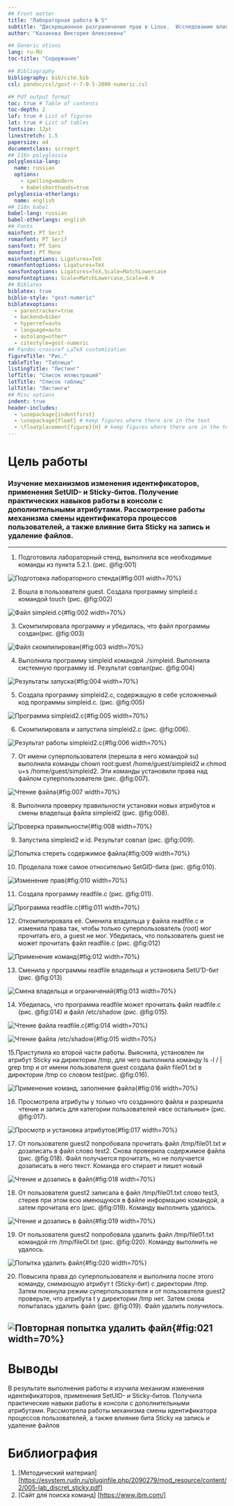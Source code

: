 ```yaml
---
## Front matter
title: "Лабораторная работа № 5"
subtitle: "Дискреционное разграничение прав в Linux.  Исследование влияния дополнительных атрибутов"
author: "Казакова Виктория Алексеевна"

## Generic otions
lang: ru-RU
toc-title: "Содержание"

## Bibliography
bibliography: bib/cite.bib
csl: pandoc/csl/gost-r-7-0-5-2008-numeric.csl

## Pdf output format
toc: true # Table of contents
toc-depth: 2
lof: true # List of figures
lot: true # List of tables
fontsize: 12pt
linestretch: 1.5
papersize: a4
documentclass: scrreprt
## I18n polyglossia
polyglossia-lang:
  name: russian
  options:
	- spelling=modern
	- babelshorthands=true
polyglossia-otherlangs:
  name: english
## I18n babel
babel-lang: russian
babel-otherlangs: english
## Fonts
mainfont: PT Serif
romanfont: PT Serif
sansfont: PT Sans
monofont: PT Mono
mainfontoptions: Ligatures=TeX
romanfontoptions: Ligatures=TeX
sansfontoptions: Ligatures=TeX,Scale=MatchLowercase
monofontoptions: Scale=MatchLowercase,Scale=0.9
## Biblatex
biblatex: true
biblio-style: "gost-numeric"
biblatexoptions:
  - parentracker=true
  - backend=biber
  - hyperref=auto
  - language=auto
  - autolang=other*
  - citestyle=gost-numeric
## Pandoc-crossref LaTeX customization
figureTitle: "Рис."
tableTitle: "Таблица"
listingTitle: "Листинг"
lofTitle: "Список иллюстраций"
lotTitle: "Список таблиц"
lolTitle: "Листинги"
## Misc options
indent: true
header-includes:
  - \usepackage{indentfirst}
  - \usepackage{float} # keep figures where there are in the text
  - \floatplacement{figure}{H} # keep figures where there are in the text
---
```

# Цель работы

### Изучение механизмов изменения идентификаторов, применения SetUID- и Sticky-битов. Получение практических навыков работы в консоли с дополнительными атрибутами. Рассмотрение работы механизма смены идентификатора процессов пользователей, а также влияние бита Sticky на запись и удаление файлов.
---
1. Подготовила лабораторный стенд, выполнила все необходимые команды из пункта 5.2.1. (рис. @fig:001)
   
![Подготовка лабораторного стенда](image/1.png){#fig:001 width=70%}

2. Вошла в пользователя guest. Создала программу simpleid.c командой touch (рис. @fig:002)

![Файл simpleid.c](image/2.png){#fig:002 width=70%}

3. Скомпилировала программу и убедилась, что файл программы создан(рис. @fig:003) 

![Файл скомпилирован](image/3.png){#fig:003 width=70%}

4. Выполнила программу simpleid командой ./simpleid. Выполнила системную программу id. Результат совпал(рис. @fig:004)
   
![Результаты запуска](image/4.png){#fig:004 width=70%}

5. Создала программу simpleid2.c, содержащую в себе усложненый код программы simpleid.c. (рис. @fig:005) 

![Программа simpleid2.c](image/5.png){#fig:005 width=70%} 

6. Скомпилировала и запустила simpleid2.c (рис. @fig:006).

![Результат работы simpleid2.c](image/6.png){#fig:006 width=70%}

7. От имени суперпользователя (перешла в него командой su) выполнила команды chown root:guest /home/guest/simpleid2 и chmod u+s /home/guest/simpleid2. Эти команды установили права над файлом суперпользователя (рис. @fig:007).

![Чтение файла](image/7.png){#fig:007 width=70%}

8. Выполнила проверку правильности установки новых атрибутов и смены владельца файла simpleid2 (рис. @fig:008).

![Проверка правильности](image/8.png){#fig:008 width=70%}

9. Запустила simpleid2 и id. Результат совпал (рис. @fig:009).
   
![Попытка стереть содержимое файла](image/9.png){#fig:009 width=70%}

10. Проделала тоже самое относительно SetGID-бита (рис. @fig:010).

![Изменение прав](image/10.png){#fig:010 width=70%}

11. Создала программу readfile.c (рис. @fig:011).

![Программа readfile.c](image/11.png){#fig:011 width=70%}

12. Откомпилировала её. Сменила владельца у файла readfile.c и изменила права так, чтобы только суперпользователь (root) мог прочитать его, a guest не мог.  Убедилась, что пользователь guest не может прочитать файл readfile.c (рис. @fig:012)

![Применение команд](image/12.png){#fig:012 width=70%}

13. Сменила у программы readfile владельца и установила SetU’D-бит (рис. @fig:013)

![Смена владельца и ограничений](image/13.png){#fig:013 width=70%}

14. Убедилась, что программа readfile может прочитать файл readfile.c (рис. @fig:014) и файл /etc/shadow (рис. @fig:015).

![Чтение файла readfile.c](image/14.png){#fig:014 width=70%}

![Чтение файла /etc/shadow](image/15.png){#fig:015 width=70%}

15.Приступила ко второй части работы. Выяснила, установлен ли атрибут Sticky на директории /tmp, для чего выполнила команду ls -l / | grep tmp и от имени пользователя guest создала файл file01.txt в директории /tmp со словом test(рис. @fig:016). 

![Применение команд, заполнение файла](image/16.png){#fig:016 width=70%}

16. Просмотрела атрибуты у только что созданного файла и разрешила чтение и запись для категории пользователей «все остальные» (рис. @fig:017).

![Просмотр и установка атрибутов](image/17.png){#fig:017 width=70%}

 17. От пользователя guest2 попробовала прочитать файл /tmp/file01.txt и дозаписать в файл слово test2. Снова проверила содержимое файла (рис. @fig:018). Файл получается прочитать, но не получается дозаписать в него текст. Команда его стирает и пишет новый

![Чтение и дозапись в файл](image/18.png){#fig:018 width=70%}

18. От пользователя guest2 записала в файл /tmp/file01.txt слово test3, стерев при этом всю имеющуюся в файле информацию командой, а затем прочитала его (рис. @fig:019). Команду выполнить удалось.

![Чтение и дозапись в файл](image/19.png){#fig:019 width=70%}

19. От пользователя guest2 попробовала удалить файл /tmp/file01.txt командой rm /tmp/fileOl.txt (рис. @fig:020). Команду выполнить не удалось.

![Попытка удалить файл](image/20.png){#fig:020 width=70%}

20. Повысила права до суперпользователя и выполнила после этого команду, снимающую атрибут t (Sticky-бит) с директории /tmp. Затем покинула режим суперпользователя и от пользователя guest2 проверьте, что атрибута t у директории /tmp нет. Затем снова попыталась удалить файл (рис. @fig:019). Файл удалить получилось.

![Повторная попытка удалить файл](image/21.png){#fig:021 width=70%}
---
# Выводы

В результате выполнения работы я изучила механизм изменения идентификаторов, применения SetUID- и Sticky-битов. Получила практические навыки работы в консоли с дополнительными атрибутами. Рассмотрела работы механизма смены идентификатора процессов пользователей, а также влияние бита Sticky на запись и удаление файлов 

# Библиография

1. [Методический материал] [https://esystem.rudn.ru/pluginfile.php/2090279/mod_resource/content/2/005-lab_discret_sticky.pdf]
2. [Сайт для поиска команд] [https://www.ibm.com/]
